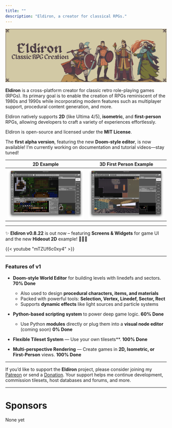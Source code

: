 ```yaml
---
title: ""
description: "Eldiron, a creator for classical RPGs."
---
```


![Eldiron Map](./coverlarge.png)

**Eldiron** is a cross-platform creator for classic retro role-playing games (RPGs). Its primary goal is to enable the creation of RPGs reminiscent of the 1980s and 1990s while incorporating modern features such as multiplayer support, procedural content generation, and more.

Eldiron natively supports **2D** (like Ultima 4/5), **isometric**, and **first-person** RPGs, allowing developers to craft a variety of experiences effortlessly.

Eldiron is open-source and licensed under the **MIT License**.

The **first alpha version**, featuring the new **Doom-style editor**, is now available! I’m currently working on documentation and tutorial videos—stay tuned!

2D Example           | 3D First Person Example
:-------------------------:|:-------------------------:
![Eldiron Screenshot](./screenshot_harbor_2d.png)  |  ![Eldiron Screenshot](./screenshot.png)

---

✨ **Eldiron v0.8.22** is out now – featuring **Screens & Widgets** for game UI and the new **Hideout 2D** example! 🧙‍♂️💎

{{< youtube "mTZUf6c0xy4" >}}

---

### Features of v1

- **Doom-style World Editor** for building levels with linedefs and sectors. **70% Done**
  - Also used to design **procedural characters, items, and materials**
  - Packed with powerful tools: **Selection, Vertex, Linedef, Sector, Rect**
  - Supports **dynamic effects** like light sources and particle systems

- **Python-based scripting system** to power deep game logic. **60% Done**
  - Use Python **modules** directly or plug them into a **visual node editor** (coming soon) **0% Done**

- **Flexible Tileset System** — Use your own tilesets**. **100% Done**
- **Multi-perspective Rendering** — Create games in **2D, Isometric, or First-Person** views. **100% Done**
---

If you’d like to support the **Eldiron** project, please consider joining my [Patreon](https://www.patreon.com/eldiron) or send a [Donation](https://www.paypal.me/markusmoenigos). Your support helps me continue development, commission tilesets, host databases and forums, and more.

---

# Sponsors

None yet

<!-- [![Digital Ocean](./DO_Logo_Horizontal_Blue.png?lightbox=false)](https://www.digitalocean.com/?utm_medium=opensource&utm_source=Eldiron) -->

